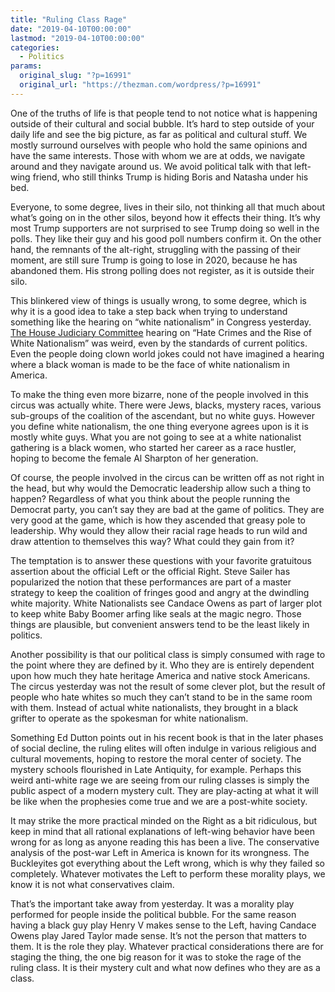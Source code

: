 ```yaml
---
title: "Ruling Class Rage"
date: "2019-04-10T00:00:00"
lastmod: "2019-04-10T00:00:00"
categories:
  - Politics
params:
  original_slug: "?p=16991"
  original_url: "https://thezman.com/wordpress/?p=16991"
---
```


One of the truths of life is that people tend to not notice what is
happening outside of their cultural and social bubble. It’s hard to step
outside of your daily life and see the big picture, as far as political
and cultural stuff. We mostly surround ourselves with people who hold
the same opinions and have the same interests. Those with whom we are at
odds, we navigate around and they navigate around us. We avoid political
talk with that left-wing friend, who still thinks Trump is hiding Boris
and Natasha under his bed.

Everyone, to some degree, lives in their silo, not thinking all that
much about what’s going on in the other silos, beyond how it effects
their thing. It’s why most Trump supporters are not surprised to see
Trump doing so well in the polls. They like their guy and his good poll
numbers confirm it. On the other hand, the remnants of the alt-right,
struggling with the passing of their moment, are still sure Trump is
going to lose in 2020, because he has abandoned them. His strong polling
does not register, as it is outside their silo.

This blinkered view of things is usually wrong, to some degree, which is
why it is a good idea to take a step back when trying to understand
something like the hearing on “white nationalism” in Congress yesterday.
[The House Judiciary
Committee](https://nypost.com/2019/04/09/candace-owens-defends-stance-on-white-nationalism-after-contentious-hearing/)
hearing on “Hate Crimes and the Rise of White Nationalism” was weird,
even by the standards of current politics. Even the people doing clown
world jokes could not have imagined a hearing where a black woman is
made to be the face of white nationalism in America.

To make the thing even more bizarre, none of the people involved in this
circus was actually white. There were Jews, blacks, mystery races,
various sub-groups of the coalition of the ascendant, but no white guys.
However you define white nationalism, the one thing everyone agrees upon
is it is mostly white guys. What you are not going to see at a white
nationalist gathering is a black women, who started her career as a race
hustler, hoping to become the female Al Sharpton of her generation.

Of course, the people involved in the circus can be written off as not
right in the head, but why would the Democratic leadership allow such a
thing to happen? Regardless of what you think about the people running
the Democrat party, you can’t say they are bad at the game of politics.
They are very good at the game, which is how they ascended that greasy
pole to leadership. Why would they allow their racial rage heads to run
wild and draw attention to themselves this way? What could they gain
from it?

The temptation is to answer these questions with your favorite
gratuitous assertion about the official Left or the official Right.
Steve Sailer has popularized the notion that these performances are part
of a master strategy to keep the coalition of fringes good and angry at
the dwindling white majority. White Nationalists see Candace Owens as
part of larger plot to keep white Baby Boomer arfing like seals at the
magic negro. Those things are plausible, but convenient answers tend to
be the least likely in politics.

Another possibility is that our political class is simply consumed with
rage to the point where they are defined by it. Who they are is entirely
dependent upon how much they hate heritage America and native stock
Americans. The circus yesterday was not the result of some clever plot,
but the result of people who hate whites so much they can’t stand to be
in the same room with them. Instead of actual white nationalists, they
brought in a black grifter to operate as the spokesman for white
nationalism.

Something Ed Dutton points out in his recent book is that in the later
phases of social decline, the ruling elites will often indulge in
various religious and cultural movements, hoping to restore the moral
center of society. The mystery schools flourished in Late Antiquity, for
example. Perhaps this weird anti-white rage we are seeing from our
ruling classes is simply the public aspect of a modern mystery cult.
They are play-acting at what it will be like when the prophesies come
true and we are a post-white society.

It may strike the more practical minded on the Right as a bit
ridiculous, but keep in mind that all rational explanations of left-wing
behavior have been wrong for as long as anyone reading this has been a
live. The conservative analysis of the post-war Left in America is known
for its wrongness. The Buckleyites got everything about the Left wrong,
which is why they failed so completely. Whatever motivates the Left to
perform these morality plays, we know it is not what conservatives
claim.

That’s the important take away from yesterday. It was a morality play
performed for people inside the political bubble. For the same reason
having a black guy play Henry V makes sense to the Left, having Candace
Owens play Jared Taylor made sense. It’s not the person that matters to
them. It is the role they play. Whatever practical considerations there
are for staging the thing, the one big reason for it was to stoke the
rage of the ruling class. It is their mystery cult and what now defines
who they are as a class.
